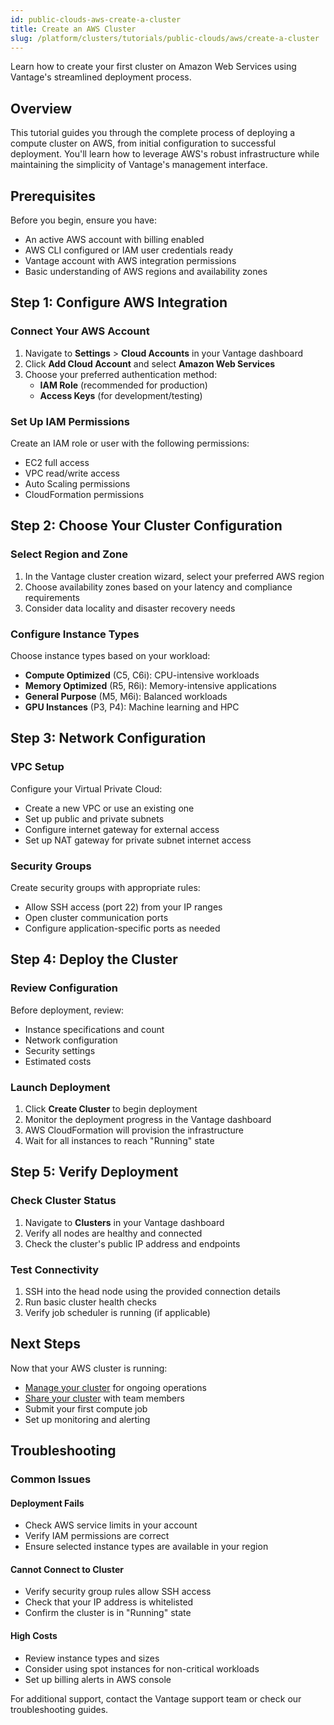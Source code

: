 ```yaml
---
id: public-clouds-aws-create-a-cluster
title: Create an AWS Cluster
slug: /platform/clusters/tutorials/public-clouds/aws/create-a-cluster
---
```


Learn how to create your first cluster on Amazon Web Services using Vantage's streamlined deployment process.

## Overview

This tutorial guides you through the complete process of deploying a compute cluster on AWS, from initial configuration to successful deployment. You'll learn how to leverage AWS's robust infrastructure while maintaining the simplicity of Vantage's management interface.

## Prerequisites

Before you begin, ensure you have:

- An active AWS account with billing enabled
- AWS CLI configured or IAM user credentials ready
- Vantage account with AWS integration permissions
- Basic understanding of AWS regions and availability zones

## Step 1: Configure AWS Integration

### Connect Your AWS Account

1. Navigate to **Settings** > **Cloud Accounts** in your Vantage dashboard
2. Click **Add Cloud Account** and select **Amazon Web Services**
3. Choose your preferred authentication method:
   - **IAM Role** (recommended for production)
   - **Access Keys** (for development/testing)

### Set Up IAM Permissions

Create an IAM role or user with the following permissions:

- EC2 full access
- VPC read/write access
- Auto Scaling permissions
- CloudFormation permissions

## Step 2: Choose Your Cluster Configuration

### Select Region and Zone

1. In the Vantage cluster creation wizard, select your preferred AWS region
2. Choose availability zones based on your latency and compliance requirements
3. Consider data locality and disaster recovery needs

### Configure Instance Types

Choose instance types based on your workload:

- **Compute Optimized** (C5, C6i): CPU-intensive workloads
- **Memory Optimized** (R5, R6i): Memory-intensive applications
- **General Purpose** (M5, M6i): Balanced workloads
- **GPU Instances** (P3, P4): Machine learning and HPC

## Step 3: Network Configuration

### VPC Setup

Configure your Virtual Private Cloud:

- Create a new VPC or use an existing one
- Set up public and private subnets
- Configure internet gateway for external access
- Set up NAT gateway for private subnet internet access

### Security Groups

Create security groups with appropriate rules:

- Allow SSH access (port 22) from your IP ranges
- Open cluster communication ports
- Configure application-specific ports as needed

## Step 4: Deploy the Cluster

### Review Configuration

Before deployment, review:

- Instance specifications and count
- Network configuration
- Security settings
- Estimated costs

### Launch Deployment

1. Click **Create Cluster** to begin deployment
2. Monitor the deployment progress in the Vantage dashboard
3. AWS CloudFormation will provision the infrastructure
4. Wait for all instances to reach "Running" state

## Step 5: Verify Deployment

### Check Cluster Status

1. Navigate to **Clusters** in your Vantage dashboard
2. Verify all nodes are healthy and connected
3. Check the cluster's public IP address and endpoints

### Test Connectivity

1. SSH into the head node using the provided connection details
2. Run basic cluster health checks
3. Verify job scheduler is running (if applicable)

## Next Steps

Now that your AWS cluster is running:

- [Manage your cluster](./manage-cluster.md) for ongoing operations
- [Share your cluster](./share-cluster.md) with team members
- Submit your first compute job
- Set up monitoring and alerting

## Troubleshooting

### Common Issues

#### Deployment Fails

- Check AWS service limits in your account
- Verify IAM permissions are correct
- Ensure selected instance types are available in your region

#### Cannot Connect to Cluster

- Verify security group rules allow SSH access
- Check that your IP address is whitelisted
- Confirm the cluster is in "Running" state

#### High Costs

- Review instance types and sizes
- Consider using spot instances for non-critical workloads
- Set up billing alerts in AWS console

For additional support, contact the Vantage support team or check our troubleshooting guides.
